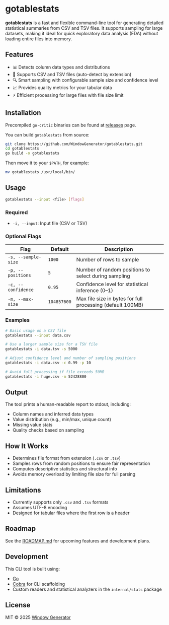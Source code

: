 
# gotablestats

**gotablestats** is a fast and flexible command-line tool for generating detailed statistical summaries from CSV and TSV files. It supports sampling for large datasets, making it ideal for quick exploratory data analysis (EDA) without loading entire files into memory.

## Features

- 📊 Detects column data types and distributions
- 📁 Supports CSV and TSV files (auto-detect by extension)
- 🔍 Smart sampling with configurable sample size and confidence level
- 📈 Provides quality metrics for your tabular data
- ⚡ Efficient processing for large files with file size limit

## Installation

Precompiled `go-critic` binaries can be found at [releases](https://github.com/WindowGenerator/gotablestats/releases) page.

You can build `gotablestats` from source:

```bash
git clone https://github.com/WindowGenerator/gotablestats.git
cd gotablestats
go build -o gotablestats
```

Then move it to your `$PATH`, for example:

```bash
mv gotablestats /usr/local/bin/
```

## Usage

```bash
gotablestats --input <file> [flags]
```

### Required

* `-i, --input`: Input file (CSV or TSV)

### Optional Flags

| Flag                | Default     | Description                                                |
| ------------------- | ----------- | ---------------------------------------------------------- |
| `-s, --sample-size` | `1000`      | Number of rows to sample                                   |
| `-p, --positions`   | `5`         | Number of random positions to select during sampling       |
| `-c, --confidence`  | `0.95`      | Confidence level for statistical inference (0–1)           |
| `-m, --max-size`    | `104857600` | Max file size in bytes for full processing (default 100MB) |

### Examples

```bash
# Basic usage on a CSV file
gotablestats --input data.csv

# Use a larger sample size for a TSV file
gotablestats -i data.tsv -s 5000

# Adjust confidence level and number of sampling positions
gotablestats -i data.csv -c 0.99 -p 10

# Avoid full processing if file exceeds 50MB
gotablestats -i huge.csv -m 52428800
```

## Output

The tool prints a human-readable report to stdout, including:

* Column names and inferred data types
* Value distribution (e.g., min/max, unique count)
* Missing value stats
* Quality checks based on sampling

## How It Works

* Determines file format from extension (`.csv` or `.tsv`)
* Samples rows from random positions to ensure fair representation
* Computes descriptive statistics and structural info
* Avoids memory overload by limiting file size for full parsing

## Limitations

* Currently supports only `.csv` and `.tsv` formats
* Assumes UTF-8 encoding
* Designed for tabular files where the first row is a header

## Roadmap

See the [ROADMAP.md](./ROADMAP.md) for upcoming features and development plans.

## Development

This CLI tool is built using:

* [Go](https://golang.org)
* [Cobra](https://github.com/spf13/cobra) for CLI scaffolding
* Custom readers and statistical analyzers in the `internal/stats` package

## License

MIT © 2025 [Window Generator](https://github.com/WindowGenerator)

